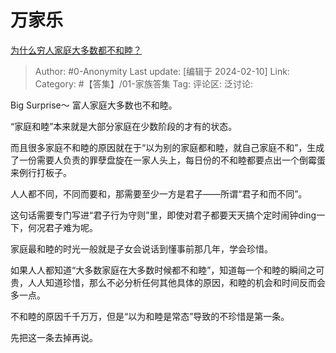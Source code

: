 # 万家乐
[为什么穷人家庭大多数都不和睦？](https://www.zhihu.com/question/629088981/answer/3391925520)

> Author: #0-Anonymity
> Last update: [编辑于 2024-02-10]
> Link:
> Category: #【答集】/01-家族答集 
> Tag:
> 评论区:
> 泛讨论:

Big Surprise～ 富人家庭大多数也不和睦。

“家庭和睦”本来就是大部分家庭在少数阶段的才有的状态。

而且很多家庭不和睦的原因就在于“以为别的家庭都和睦，就自己家庭不和”，生成了一份需要人负责的罪孽盘旋在一家人头上，每日份的不和睦都要点出一个倒霉蛋来例行打板子。

人人都不同，不同而要和，那需要至少一方是君子——所谓“君子和而不同”。

这句话需要专门写进“君子行为守则”里，即使对君子都要天天搞个定时闹钟ding一下，何况君子难为呢。

家庭最和睦的时光一般就是子女会说话到懂事前那几年，学会珍惜。

如果人人都知道“大多数家庭在大多数时候都不和睦”，知道每一个和睦的瞬间之可贵，人人知道珍惜，那么不必分析任何其他具体的原因，和睦的机会和时间反而会多一点。

不和睦的原因千千万万，但是“以为和睦是常态”导致的不珍惜是第一条。

先把这一条去掉再说。
